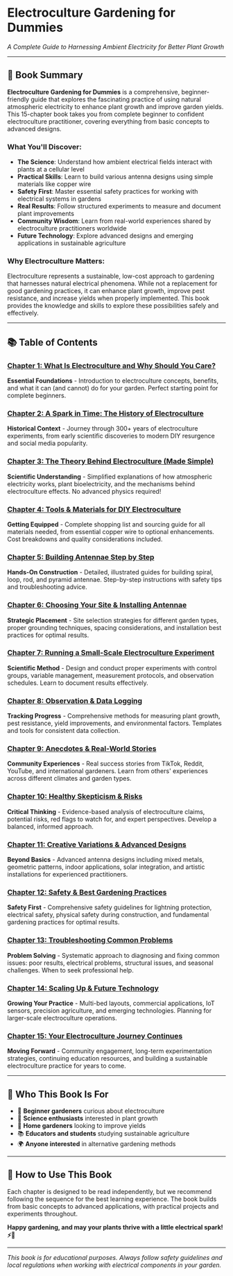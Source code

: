 # Electroculture Gardening for Dummies

*A Complete Guide to Harnessing Ambient Electricity for Better Plant Growth*

---

## 📖 Book Summary

**Electroculture Gardening for Dummies** is a comprehensive, beginner-friendly guide that explores the fascinating practice of using natural atmospheric electricity to enhance plant growth and improve garden yields. This 15-chapter book takes you from complete beginner to confident electroculture practitioner, covering everything from basic concepts to advanced designs.

### What You'll Discover:
- **The Science**: Understand how ambient electrical fields interact with plants at a cellular level
- **Practical Skills**: Learn to build various antenna designs using simple materials like copper wire
- **Safety First**: Master essential safety practices for working with electrical systems in gardens
- **Real Results**: Follow structured experiments to measure and document plant improvements
- **Community Wisdom**: Learn from real-world experiences shared by electroculture practitioners worldwide
- **Future Technology**: Explore advanced designs and emerging applications in sustainable agriculture

### Why Electroculture Matters:
Electroculture represents a sustainable, low-cost approach to gardening that harnesses natural electrical phenomena. While not a replacement for good gardening practices, it can enhance plant growth, improve pest resistance, and increase yields when properly implemented. This book provides the knowledge and skills to explore these possibilities safely and effectively.

---

## 📚 Table of Contents

### [Chapter 1: What Is Electroculture and Why Should You Care?](chapters/chapter-01-introduction.md)
**Essential Foundations** - Introduction to electroculture concepts, benefits, and what it can (and cannot) do for your garden. Perfect starting point for complete beginners.

### [Chapter 2: A Spark in Time: The History of Electroculture](chapters/chapter-02-history.md)
**Historical Context** - Journey through 300+ years of electroculture experiments, from early scientific discoveries to modern DIY resurgence and social media popularity.

### [Chapter 3: The Theory Behind Electroculture (Made Simple)](chapters/chapter-03-theory.md)
**Scientific Understanding** - Simplified explanations of how atmospheric electricity works, plant bioelectricity, and the mechanisms behind electroculture effects. No advanced physics required!

### [Chapter 4: Tools & Materials for DIY Electroculture](chapters/chapter-04-tools-materials.md)
**Getting Equipped** - Complete shopping list and sourcing guide for all materials needed, from essential copper wire to optional enhancements. Cost breakdowns and quality considerations included.

### [Chapter 5: Building Antennae Step by Step](chapters/chapter-05-building-antennae.md)
**Hands-On Construction** - Detailed, illustrated guides for building spiral, loop, rod, and pyramid antennae. Step-by-step instructions with safety tips and troubleshooting advice.

### [Chapter 6: Choosing Your Site & Installing Antennae](chapters/chapter-06-site-installation.md)
**Strategic Placement** - Site selection strategies for different garden types, proper grounding techniques, spacing considerations, and installation best practices for optimal results.

### [Chapter 7: Running a Small-Scale Electroculture Experiment](chapters/chapter-07-experiments.md)
**Scientific Method** - Design and conduct proper experiments with control groups, variable management, measurement protocols, and observation schedules. Learn to document results effectively.

### [Chapter 8: Observation & Data Logging](chapters/chapter-08-observation.md)
**Tracking Progress** - Comprehensive methods for measuring plant growth, pest resistance, yield improvements, and environmental factors. Templates and tools for consistent data collection.

### [Chapter 9: Anecdotes & Real-World Stories](chapters/chapter-09-stories.md)
**Community Experiences** - Real success stories from TikTok, Reddit, YouTube, and international gardeners. Learn from others' experiences across different climates and garden types.

### [Chapter 10: Healthy Skepticism & Risks](chapters/chapter-10-skepticism-risks.md)
**Critical Thinking** - Evidence-based analysis of electroculture claims, potential risks, red flags to watch for, and expert perspectives. Develop a balanced, informed approach.

### [Chapter 11: Creative Variations & Advanced Designs](chapters/chapter-11-advanced-designs.md)
**Beyond Basics** - Advanced antenna designs including mixed metals, geometric patterns, indoor applications, solar integration, and artistic installations for experienced practitioners.

### [Chapter 12: Safety & Best Gardening Practices](chapters/chapter-12-safety-practices.md)
**Safety First** - Comprehensive safety guidelines for lightning protection, electrical safety, physical safety during construction, and fundamental gardening practices for optimal results.

### [Chapter 13: Troubleshooting Common Problems](chapters/chapter-13-troubleshooting.md)
**Problem Solving** - Systematic approach to diagnosing and fixing common issues: poor results, electrical problems, structural issues, and seasonal challenges. When to seek professional help.

### [Chapter 14: Scaling Up & Future Technology](chapters/chapter-14-scaling-future.md)
**Growing Your Practice** - Multi-bed layouts, commercial applications, IoT sensors, precision agriculture, and emerging technologies. Planning for larger-scale electroculture operations.

### [Chapter 15: Your Electroculture Journey Continues](chapters/chapter-15-conclusion.md)
**Moving Forward** - Community engagement, long-term experimentation strategies, continuing education resources, and building a sustainable electroculture practice for years to come.

---

## 🎯 Who This Book Is For

- 🌱 **Beginner gardeners** curious about electroculture
- 🔬 **Science enthusiasts** interested in plant growth
- 🏡 **Home gardeners** looking to improve yields
- 📚 **Educators and students** studying sustainable agriculture
- 🌍 **Anyone interested** in alternative gardening methods

---

## 📖 How to Use This Book

Each chapter is designed to be read independently, but we recommend following the sequence for the best learning experience. The book builds from basic concepts to advanced applications, with practical projects and experiments throughout.

**Happy gardening, and may your plants thrive with a little electrical spark! ⚡🌱**

---

*This book is for educational purposes. Always follow safety guidelines and local regulations when working with electrical components in your garden.*
